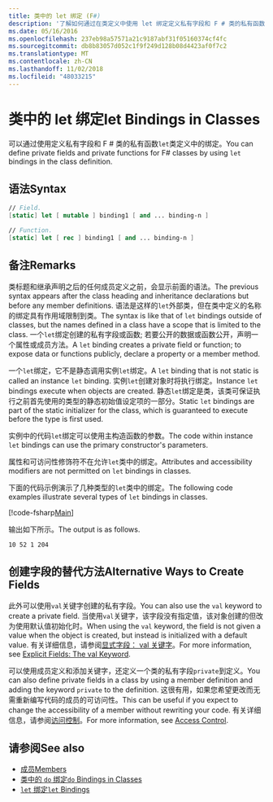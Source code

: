```yaml
---
title: 类中的 let 绑定 (F#)
description: '了解如何通过在类定义中使用 let 绑定定义私有字段和 F # 类的私有函数。'
ms.date: 05/16/2016
ms.openlocfilehash: 237eb98a57571a21c9187abf31f05160374cf4fc
ms.sourcegitcommit: db8b83057d052c1f9f249d128b08d4423af0f7c2
ms.translationtype: MT
ms.contentlocale: zh-CN
ms.lasthandoff: 11/02/2018
ms.locfileid: "48033215"
---
```

# <a name="let-bindings-in-classes"></a><span data-ttu-id="c59d9-103">类中的 let 绑定</span><span class="sxs-lookup"><span data-stu-id="c59d9-103">let Bindings in Classes</span></span>

<span data-ttu-id="c59d9-104">可以通过使用定义私有字段和 F # 类的私有函数`let`类定义中的绑定。</span><span class="sxs-lookup"><span data-stu-id="c59d9-104">You can define private fields and private functions for F# classes by using `let` bindings in the class definition.</span></span>

## <a name="syntax"></a><span data-ttu-id="c59d9-105">语法</span><span class="sxs-lookup"><span data-stu-id="c59d9-105">Syntax</span></span>

```fsharp
// Field.
[static] let [ mutable ] binding1 [ and ... binding-n ]

// Function.
[static] let [ rec ] binding1 [ and ... binding-n ]
```

## <a name="remarks"></a><span data-ttu-id="c59d9-106">备注</span><span class="sxs-lookup"><span data-stu-id="c59d9-106">Remarks</span></span>

<span data-ttu-id="c59d9-107">类标题和继承声明之后的任何成员定义之前，会显示前面的语法。</span><span class="sxs-lookup"><span data-stu-id="c59d9-107">The previous syntax appears after the class heading and inheritance declarations but before any member definitions.</span></span> <span data-ttu-id="c59d9-108">语法是这样的`let`外部类，但在类中定义的名称的绑定具有作用域限制到类。</span><span class="sxs-lookup"><span data-stu-id="c59d9-108">The syntax is like that of `let` bindings outside of classes, but the names defined in a class have a scope that is limited to the class.</span></span> <span data-ttu-id="c59d9-109">一个`let`绑定创建的私有字段或函数; 若要公开的数据或函数公开，声明一个属性或成员方法。</span><span class="sxs-lookup"><span data-stu-id="c59d9-109">A `let` binding creates a private field or function; to expose data or functions publicly, declare a property or a member method.</span></span>

<span data-ttu-id="c59d9-110">一个`let`绑定，它不是静态调用实例`let`绑定。</span><span class="sxs-lookup"><span data-stu-id="c59d9-110">A `let` binding that is not static is called an instance `let` binding.</span></span> <span data-ttu-id="c59d9-111">实例`let`创建对象时将执行绑定。</span><span class="sxs-lookup"><span data-stu-id="c59d9-111">Instance `let` bindings execute when objects are created.</span></span> <span data-ttu-id="c59d9-112">静态`let`绑定是类，该类可保证执行之前首先使用的类型的静态初始值设定项的一部分。</span><span class="sxs-lookup"><span data-stu-id="c59d9-112">Static `let` bindings are part of the static initializer for the class, which is guaranteed to execute before the type is first used.</span></span>

<span data-ttu-id="c59d9-113">实例中的代码`let`绑定可以使用主构造函数的参数。</span><span class="sxs-lookup"><span data-stu-id="c59d9-113">The code within instance `let` bindings can use the primary constructor's parameters.</span></span>

<span data-ttu-id="c59d9-114">属性和可访问性修饰符不在允许`let`类中的绑定。</span><span class="sxs-lookup"><span data-stu-id="c59d9-114">Attributes and accessibility modifiers are not permitted on `let` bindings in classes.</span></span>

<span data-ttu-id="c59d9-115">下面的代码示例演示了几种类型的`let`类中的绑定。</span><span class="sxs-lookup"><span data-stu-id="c59d9-115">The following code examples illustrate several types of `let` bindings in classes.</span></span>

[!code-fsharp[Main](../../../../samples/snippets/fsharp/lang-ref-1/snippet3001.fs)]

<span data-ttu-id="c59d9-116">输出如下所示。</span><span class="sxs-lookup"><span data-stu-id="c59d9-116">The output is as follows.</span></span>

```
10 52 1 204
```

## <a name="alternative-ways-to-create-fields"></a><span data-ttu-id="c59d9-117">创建字段的替代方法</span><span class="sxs-lookup"><span data-stu-id="c59d9-117">Alternative Ways to Create Fields</span></span>

<span data-ttu-id="c59d9-118">此外可以使用`val`关键字创建的私有字段。</span><span class="sxs-lookup"><span data-stu-id="c59d9-118">You can also use the `val` keyword to create a private field.</span></span> <span data-ttu-id="c59d9-119">当使用`val`关键字，该字段没有指定值，该对象创建的但改为使用默认值初始化时。</span><span class="sxs-lookup"><span data-stu-id="c59d9-119">When using the `val` keyword, the field is not given a value when the object is created, but instead is initialized with a default value.</span></span> <span data-ttu-id="c59d9-120">有关详细信息，请参阅[显式字段： val 关键字](explicit-fields-the-val-keyword.md)。</span><span class="sxs-lookup"><span data-stu-id="c59d9-120">For more information, see [Explicit Fields: The val Keyword](explicit-fields-the-val-keyword.md).</span></span>

<span data-ttu-id="c59d9-121">可以使用成员定义和添加关键字，还定义一个类的私有字段`private`到定义。</span><span class="sxs-lookup"><span data-stu-id="c59d9-121">You can also define private fields in a class by using a member definition and adding the keyword `private` to the definition.</span></span> <span data-ttu-id="c59d9-122">这很有用，如果您希望更改而无需重新编写代码的成员的可访问性。</span><span class="sxs-lookup"><span data-stu-id="c59d9-122">This can be useful if you expect to change the accessibility of a member without rewriting your code.</span></span> <span data-ttu-id="c59d9-123">有关详细信息，请参阅[访问控制](../access-control.md)。</span><span class="sxs-lookup"><span data-stu-id="c59d9-123">For more information, see [Access Control](../access-control.md).</span></span>

## <a name="see-also"></a><span data-ttu-id="c59d9-124">请参阅</span><span class="sxs-lookup"><span data-stu-id="c59d9-124">See also</span></span>

- [<span data-ttu-id="c59d9-125">成员</span><span class="sxs-lookup"><span data-stu-id="c59d9-125">Members</span></span>](index.md)
- [<span data-ttu-id="c59d9-126">类中的 `do` 绑定</span><span class="sxs-lookup"><span data-stu-id="c59d9-126">`do` Bindings in Classes</span></span>](do-bindings-in-classes.md)
- [<span data-ttu-id="c59d9-127">`let` 绑定</span><span class="sxs-lookup"><span data-stu-id="c59d9-127">`let` Bindings</span></span>](../functions/let-bindings.md)
